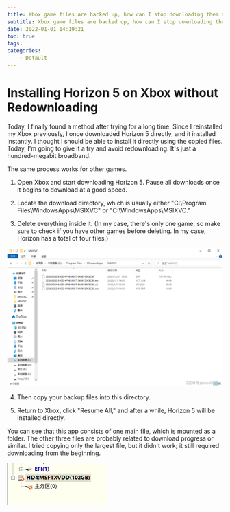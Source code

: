```yaml
---
title: Xbox game files are backed up, how can I stop downloading them again?
subtitle: Xbox game files are backed up, how can I stop downloading them again?
date: 2022-01-01 14:19:21
toc: true
tags: 
categories: 
    - Default
---
```


# Installing Horizon 5 on Xbox without Redownloading

Today, I finally found a method after trying for a long time. Since I reinstalled my Xbox previously, I once downloaded Horizon 5 directly, and it installed instantly. I thought I should be able to install it directly using the copied files. Today, I'm going to give it a try and avoid redownloading. It's just a hundred-megabit broadband.

The same process works for other games.

1. Open Xbox and start downloading Horizon 5. Pause all downloads once it begins to download at a good speed.

2. Locate the download directory, which is usually either "C:\Program Files\WindowsApps\MSIXVC" or "C:\WindowsApps\MSIXVC."

3. Delete everything inside it. (In my case, there's only one game, so make sure to check if you have other games before deleting. In my case, Horizon has a total of four files.)

![img](https://raw.githubusercontent.com/james-curtis/james-curtis.github.io/main/static/images/0f496d6f4ebf4ef5b2d4a5005d71d8e5.png)

4. Then copy your backup files into this directory.

5. Return to Xbox, click "Resume All," and after a while, Horizon 5 will be installed directly.

You can see that this app consists of one main file, which is mounted as a folder. The other three files are probably related to download progress or similar. I tried copying only the largest file, but it didn't work; it still required downloading from the beginning.

![img](https://raw.githubusercontent.com/james-curtis/james-curtis.github.io/main/static/images/eaad09ef7ccc49b2a2bc511de52cde0e.png)